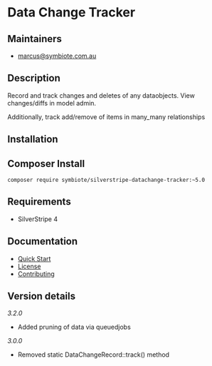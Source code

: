 # Data Change Tracker


## Maintainers

* marcus@symbiote.com.au

## Description

Record and track changes and deletes of any dataobjects. View changes/diffs in model admin.

Additionally, track add/remove of items in many\_many relationships

## Installation

## Composer Install

```
composer require symbiote/silverstripe-datachange-tracker:~5.0
```

## Requirements

* SilverStripe 4

## Documentation 

* [Quick Start](docs/en/quick-start.md)
* [License](LICENSE.md)
* [Contributing](CONTRIBUTING.md)

## Version details

*3.2.0*

* Added pruning of data via queuedjobs

*3.0.0*

* Removed static DataChangeRecord::track() method

